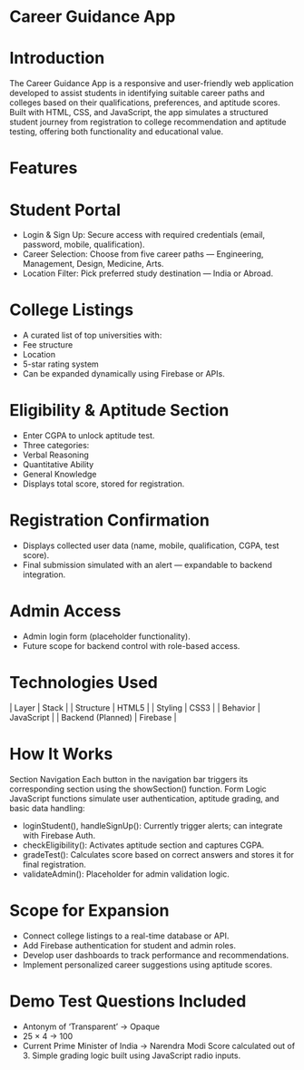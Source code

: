 # Career Guidance App

# Introduction
The Career Guidance App is a responsive and user-friendly web application developed to assist students in identifying suitable career paths and colleges based on their qualifications, preferences, and aptitude scores. Built with HTML, CSS, and JavaScript, the app simulates a structured student journey from registration to college recommendation and aptitude testing, offering both functionality and educational value.

# Features
# Student Portal
- Login & Sign Up: Secure access with required credentials (email, password, mobile, qualification).
- Career Selection: Choose from five career paths — Engineering, Management, Design, Medicine, Arts.
- Location Filter: Pick preferred study destination — India or Abroad.
 
# College Listings
- A curated list of top universities with:
- Fee structure
- Location
- 5-star rating system
- Can be expanded dynamically using Firebase or APIs.
 
# Eligibility & Aptitude Section
- Enter CGPA to unlock aptitude test.
- Three categories:
- Verbal Reasoning
- Quantitative Ability
- General Knowledge
- Displays total score, stored for registration.
  
# Registration Confirmation
- Displays collected user data (name, mobile, qualification, CGPA, test score).
- Final submission simulated with an alert — expandable to backend integration.
 
# Admin Access
- Admin login form (placeholder functionality).
- Future scope for backend control with role-based access.

# Technologies Used
| Layer | Stack | 
| Structure | HTML5 | 
| Styling | CSS3 | 
| Behavior | JavaScript | 
| Backend (Planned) | Firebase | 



# How It Works
Section Navigation
Each button in the navigation bar triggers its corresponding section using the showSection() function.
Form Logic
JavaScript functions simulate user authentication, aptitude grading, and basic data handling:
- loginStudent(), handleSignUp(): Currently trigger alerts; can integrate with Firebase Auth.
- checkEligibility(): Activates aptitude section and captures CGPA.
- gradeTest(): Calculates score based on correct answers and stores it for final registration.
- validateAdmin(): Placeholder for admin validation logic.

# Scope for Expansion
- Connect college listings to a real-time database or API.
- Add Firebase authentication for student and admin roles.
- Develop user dashboards to track performance and recommendations.
- Implement personalized career suggestions using aptitude scores.

# Demo Test Questions Included
- Antonym of ‘Transparent’ → Opaque
- 25 × 4 → 100
- Current Prime Minister of India → Narendra Modi
Score calculated out of 3. Simple grading logic built using JavaScript radio inputs.

